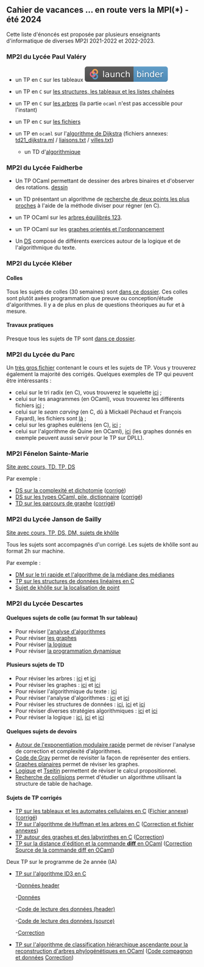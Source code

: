## Cahier de vacances ... en route vers la MPI(*) - été 2024

Cette liste d'énoncés est proposée par plusieurs enseignants
d'informatique de diverses MP2I 2021-2022 et 2022-2023.



### MP2I du Lycée Paul Valéry
* un TP en `C` sur les tableaux [![badge_logo.svg](badge_logo.svg)](https://mybinder.org/v2/gh/inesKKK/mp2i-pv-binder/main?urlpath=git-pull%3Frepo%3Dhttps%253A%252F%252Fgithub.com%252FinesKKK%252Fmp2i-pv%26urlpath%3Dtree%252Fmp2i-pv%252Fdocs%252FTP%252FTP6.ipynb%26branch%3Dmain)

* un TP en `C` sur [les structures, les tableaux et les listes
  chaînées](https://ineskkk.github.io/mp2i-pv/TPC/TP8/tp8.html)
  
* un TP en `C` sur [les
  arbres](https://ineskkk.github.io/mp2i-pv/TPC/TP15/tp15.html) (la
  partie `ocaml` n'est pas accessible pour l'instant)
  
* un TP en `C` sur [les
  fichiers](https://ineskkk.github.io/mp2i-pv/TPC/TP22/tp22.html)

* un TP en `ocaml` sur l'[algorithme de
  Dijkstra](JC/TD21_DijkstraOCaml.pdf) (fichiers annexes:
  [td21_dijkstra.ml](JC/td21_dijkstra.ml) /
  [liaisons.txt](JC/liaisons.txt) / [villes.txt](JC/villes.txt))
  
  * un TD d'[algorithmique](JC/23_Fiche_ExoAlgo3.pdf)
  
### MP2I du Lycée Faidherbe

* Un TP OCaml permettant de dessiner des arbres binaires et d'observer des rotations. [dessin](https://github.com/inesKKK/cahier-de-vacances/blob/master/docs/Faidherbe/11_dessin_arbres.pdf)

* un TD présentant un algorithme de [recherche de deux points les plus proches](Faidherbe/points_les_plus_proches.pdf) à l'aide de la méthode diviser pour régner (en C).

* un TP OCaml sur les [arbres équilibrés 123](Faidherbe/14.Arbres23.pdf).

* un TP OCaml sur les [graphes orientés et l'ordonnancement](Faidherbe/graphes_oreintes_ordonnancement.pdf)

* Un [DS](Faidherbe/DS6-Faidherbe.pdf) composé de différents exercices autour de la logique et de l'algorithmique du texte.

### MP2I du Lycée Kléber
#### Colles
Tous les sujets de colles (30 semaines) sont [dans ce dossier](Kleber/colles).
Ces colles sont plutôt axées programmation que preuve ou conception/étude d'algorithmes.
Il y a de plus en plus de questions théoriques au fur et à mesure.

#### Travaux pratiques
Presque tous les sujets de TP sont [dans ce dossier](Kleber/Travaux_Pratiques).


### MP2I du Lycée du Parc

Un [très gros fichier](jbb/poly-mp2i.pdf) contenant le cours et les sujets de TP. Vous y trouverez également
la majorité des corrigés. Quelques exemples de TP qui peuvent être intéressants :

* celui sur le tri radix (en C), vous trouverez le squelette [ici](jbb/radix/squelette.c) ;
* celui sur les anagrammes (en OCaml), vous trouverez les différents fichiers [ici](jbb/anagrammes/squelette.zip) ;
* celui sur le *seam carving* (en C, dû à Mickaël Péchaud et François Fayard), les fichiers sont [là](jbb/seam-carving/squelette.zip) ;
* celui sur les graphes eulériens (en C), [ici](jbb/graphes-euleriens/squelette.zip) ;
* celui sur l'algorithme de Quine (en OCaml), [ici](jbb/quine/squelette.zip) (les graphes donnés en exemple peuvent aussi servir pour le 
TP sur DPLL).

### MP2I Fénelon Sainte-Marie

[Site avec cours, TD, TP, DS](https://mp2i-fsm.github.io)

Par exemple :
- [DS sur la complexité et dichotomie](qf/ds1.pdf) ([corrigé](qf/ds1_cor.pdf))
- [DS sur les types OCaml, pile, dictionnaire](qf/ds2.pdf) ([corrigé](qf/ds2_cor.pdf))
- [TD sur les parcours de graphe](qf/td_graphes2.pdf) ([corrigé](qf/td_graphes2_cor.pdf))

### MP2I du Lycée Janson de Sailly

[Site avec cours, TP, DS, DM, sujets de khôlle](https://anthonylick.com/mp2i/)

Tous les sujets sont accompagnés d'un corrigé.
Les sujets de khôlle sont au format 2h sur machine.

Par exemple :
- [DM sur le tri rapide et l'algorithme de la médiane des médianes](https://anthonylick.com/wp-content/uploads/DM_rapide.pdf)
- [TP sur les structures de données linéaires en C](https://anthonylick.com/wp-content/uploads/mp2i_TP5.pdf)
- [Sujet de khôlle sur la localisation de point](https://anthonylick.com/wp-content/uploads/sujet_kholle4.pdf)

### MP2I du Lycée Descartes
#### Quelques sujets de colle (au format 1h sur tableau)
- Pour réviser [l'analyse d'algorithmes](Descartes/Colles/Colles_analyse_algos.pdf)
- Pour réviser [les graphes](Descartes/Colles/Colles_graphes.pdf)
- Pour réviser [la logique](Descartes/Colles/Colles_logique.pdf)
- Pour réviser [la programmation dynamique](Descartes/Colles/Colles_programmation_dynamique.pdf)

#### Plusieurs sujets de TD
- Pour réviser les arbres : [ici](Descartes/TD/TD_ABR.pdf) et [ici](Descartes/TD/TD_arbres_binaires.pdf)
- Pour réviser les graphes : [ici](Descartes/TD/TD_graphes.pdf) et [ici](Descartes/TD/TD_algorithmique_graphes.pdf)
- Pour réviser l'algorithmique du texte : [ici](Descartes/TD/TD_algos_texte.pdf)
- Pour réviser l'analyse d'algorithmes : [ici](Descartes/TD/TD_terminaison_correction.pdf) et [ici](Descartes/TD/TD_correction_complexite.pdf)
- Pour réviser les structures de données : [ici](Descartes/TD/TD_hachage.pdf), [ici](Descartes/TD/TD_piles_files.pdf) et [ici](Descartes/TD/TD_representations.pdf)
- Pour réviser diverses stratégies algorithmiques : [ici](Descartes/TD/TD_DPR.pdf) et [ici](Descartes/TD/TD_programmation_dynamique.pdf)
- Pour réviser la logique : [ici](Descartes/TD/TD_logique.pdf), [ici](Descartes/TD/TD_satisfiabilite.pdf) et [ici](Descartes/TD/TD_semantique_calcul_prop.pdf)


#### Quelques sujets de devoirs
- [Autour de l'exponentiation modulaire rapide](Descartes/Devoirs/DM_analyse_algos_crypto.pdf) permet de réviser l'analyse de correction et complexité d'algorithmes.
- [Code de Gray](Descartes/Devoirs/DM_code_Gray.pdf) permet de revisiter la façon de représenter des entiers.
- [Graphes planaires](Descartes/Devoirs/DM_graphes_planaires.pdf) permet de réviser les graphes.
- [Logique](Descartes/Devoirs/DM_logique.pdf) et [Tseitin](Descartes/Devoirs/DS_logique.pdf) permettent de réviser le calcul propositionnel.
- [Recherche de collisions](Descartes/Devoirs/DM_recherche_collisions.pdf) permet d'étudier un algorithme utilisant la structure de table de hachage.

#### Sujets de TP corrigés
- [TP sur les tableaux et les automates cellulaires en C](Descartes/TP/AutomatesCellulairesC/Notes.pdf) ([Fichier annexe]([corrigé](Descartes/TP/AutomatesCellulairesC/StatePrint.c))) ([corrigé](Descartes/TP/AutomatesCellulairesC/TP1AC.c))
- [TP sur l'algorithme de Huffman et les arbres en C](Descartes/TP/TP14-Huffman/TP14.pdf) ([Correction et fichier annexes](Descartes/TP/TP14-Huffman/Correction.zip))
- [TP autour des graphes et des labyrinthes en C](Descartes/TP/TP16_Labyrinthe/TP_16_Labyrinthe.pdf) ([Correction](Descartes/TP/TP16_Labyrinthe/Correction/Correction_TP16.c))
- [TP sur la distance d'édition et la commande __diff__ en OCaml](Descartes/TP/TP17_Diff/TP17_Diff.pdf) ([Correction](Descartes/TP/TP17_Diff/Correction/Correction_TP17.ml) [Source de la commande diff en OCaml](Descartes/TP/TP17_Diff/Correction/diff.ml))

Deux TP sur le programme de 2e année (IA)

- [TP sur l'algorithme ID3 en C](Descartes/TP/TP20_ID3/TP_20_ID3.pdf)

  -[Données header](Descartes/TP/TP20_ID3/mushroom_signature.data)

  -[Données](Descartes/TP/TP20_ID3/mushroom.csv)

  -[Code de lecture des données (header)](Descartes/TP/TP20_ID3/data_read.h)

  -[Code de lecture des données (source)](Descartes/TP/TP20_ID3/data_read.c)

  -[Correction](Descartes/TP/TP20_ID3/Correction_TP20.zip)

- [TP sur l'algorithme de classification hiérarchique ascendante pour la reconstruction d'arbres phylogénétiques en OCaml](Descartes/TP/TP21_Pingouins/TP21.pdf) ([Code compagnon et données](Descartes/TP/TP21_Pingouins/CodeCompagnonEtDonnees.zip) [Correction](Descartes/TP/TP21_Pingouins/Corrige/corrige.ml))
